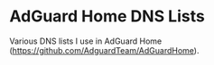 # AdGuard Home DNS Lists
Various DNS lists I use in AdGuard Home (https://github.com/AdguardTeam/AdGuardHome).
